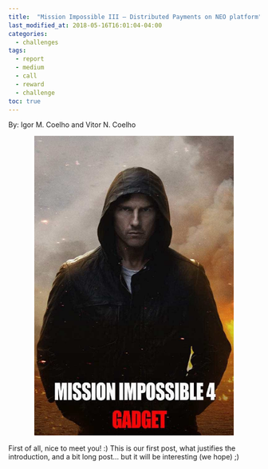 ```yaml
---
title:  "Mission Impossible III — Distributed Payments on NEO platform"
last_modified_at: 2018-05-16T16:01:04-04:00
categories:
  - challenges
tags:
  - report
  - medium
  - call
  - reward
  - challenge  
toc: true
---
```

By: Igor M. Coelho and Vitor N. Coelho

<p align="center">
    <img
      src="/assets/images/Posts/MI-IV.jpg"
      width="400px;">
</p>

First of all, nice to meet you! :) This is our first post, what justifies the introduction, and a bit long post… but it will be interesting (we hope) ;)
